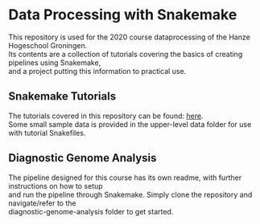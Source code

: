 # Data Processing with Snakemake

This repository is used for the 2020 course dataprocessing of the Hanze Hogeschool Groningen.  
Its contents are a collection of tutorials covering the basics of creating pipelines using Snakemake,  
and a project putting this information to practical use.  

## Snakemake Tutorials
The tutorials covered in this repository can be found: [here](https://bioinf.nl/~fennaf/snakemake/).  
Some small sample data is provided in the upper-level data folder for use with tutorial Snakefiles. 

## Diagnostic Genome Analysis
The pipeline designed for this course has its own readme, with further instructions on how to setup  
and run the pipeline through Snakemake. Simply clone the repository and navigate/refer to the  
diagnostic-genome-analysis folder to get started. 